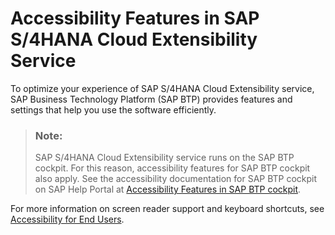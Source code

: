 <!-- loioee6842f730f74250b5d9f4817b3a4b2e -->

# Accessibility Features in SAP S/4HANA Cloud Extensibility Service

To optimize your experience of SAP S/4HANA Cloud Extensibility service, SAP Business Technology Platform \(SAP BTP\) provides features and settings that help you use the software efficiently.



> ### Note:  
> SAP S/4HANA Cloud Extensibility service runs on the SAP BTP cockpit. For this reason, accessibility features for SAP BTP cockpit also apply. See the accessibility documentation for SAP BTP cockpit on SAP Help Portal at [Accessibility Features in SAP BTP cockpit](../50-administration-and-ops/accessibility-features-in-sap-btp-cockpit-8153bc4.md).

For more information on screen reader support and keyboard shortcuts, see [Accessibility for End Users](https://help.sap.com/docs/SAPUI5/bc5a64aac808463baa95b4230f221716/f562835d0b4e44129aa24a17551a0baa.html).


